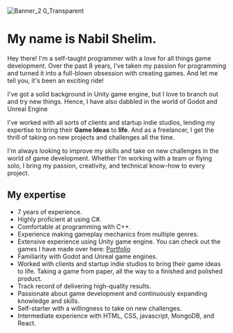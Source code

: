 ![Banner_2 0_Transparent](https://user-images.githubusercontent.com/66183221/236266575-7670e4b3-205d-41ca-ad18-83a36cf82c83.png)


# My name is Nabil Shelim.
Hey there! I'm a self-taught programmer with a love for all things game development. Over the past 8 years, I've taken my passion for programming and turned it into a full-blown obsession with creating games. And let me tell you, it's been an exciting ride!

I've got a solid background in Unity game engine, but I love to branch out and try new things. Hence, I have also dabbled in the world of Godot and Unreal Engine

I've worked with all sorts of clients and startup indie studios, lending my expertise to bring their **Game Ideas** to **life**. And as a freelancer, I get the thrill of taking on new projects and challenges all the time.

I'm always looking to improve my skills and take on new challenges in the world of game development. Whether I'm working with a team or flying solo, I bring my passion, creativity, and technical know-how to every project.

## My expertise
- 7 years of experience.
- Highly proficient at using C#.
- Comfortable at programming with C++.
- Experience making gameplay mechanics from multiple genres.
- Extensive experience using Unity game engine. You can check out the games I have made over here: <a href="https://www.nabilshelim.com/#/portfolio" target="_blank">Portfolio</a>
- Familiarity with Godot and Unreal game engines.
- Worked with clients and startup indie studios to bring their game ideas to life. Taking a game from paper, all the way to a finished and polished product.
- Track record of delivering high-quality results.
- Passionate about game development and continuously expanding knowledge and skills.
- Self-starter with a willingness to take on new challenges.
- Intermediate experience with HTML, CSS, javascript, MongoDB, and React.
